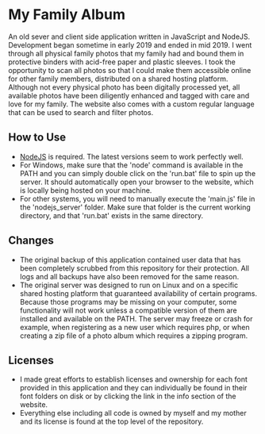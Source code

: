 # My Family Album
An old sever and client side application written in JavaScript and NodeJS. Development began sometime in early 2019 and ended in mid 2019. I went through all physical family photos that my family had and bound them in protective binders with acid-free paper and plastic sleeves. I took the opportunity to scan all photos so that I could make them accessible online for other family members, distributed on a shared hosting platform. Although not every physical photo has been digitally processed yet, all available photos have been diligently enhanced and tagged with care and love for my family. The website also comes with a custom regular language that can be used to search and filter photos.

## How to Use
- [NodeJS](https://nodejs.org/) is required. The latest versions seem to work perfectly well.
- For Windows, make sure that the 'node' command is available in the PATH and you can simply double click on the 'run.bat' file to spin up the server. It should automatically open your browser to the website, which is locally being hosted on your machine.
- For other systems, you will need to manually execute the 'main.js' file in the 'nodejs_server' folder. Make sure that folder is the current working directory, and that 'run.bat' exists in the same directory.

## Changes
- The original backup of this application contained user data that has been completely scrubbed from this repository for their protection. All logs and all backups have also been removed for the same reason.
- The original server was designed to run on Linux and on a specific shared hosting platform that guaranteed availability of certain programs. Because those programs may be missing on your computer, some functionality will not work unless a compatible version of them are installed and available on the PATH. The server may freeze or crash for example, when registering as a new user which requires php, or when creating a zip file of a photo album which requires a zipping program.

## Licenses
- I made great efforts to establish licenses and ownership for each font provided in this application and they can individually be found in their font folders on disk or by clicking the link in the info section of the website.
- Everything else including all code is owned by myself and my mother and its license is found at the top level of the repository.

